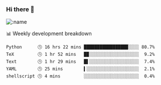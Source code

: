 ### Hi there 👋

<!--
**lv2020/lv2020** is a ✨ _special_ ✨ repository because its `README.md` (this file) appears on your GitHub profile.

Here are some ideas to get you started:

- 🔭 I’m currently working on ...
- 🌱 I’m currently learning ...
- 👯 I’m looking to collaborate on ...
- 🤔 I’m looking for help with ...
- 💬 Ask me about ...
- 📫 How to reach me: ...
- 😄 Pronouns: ...
- ⚡ Fun fact: ...
-->
![:name](https://count.getloli.com/get/@:lv2020)
 <!-- waka-box start -->
📊 Weekly development breakdown
```text
Python      🕓 16 hrs 22 mins ████████████████▉░░░░ 80.7%
TeX         🕓 1 hr 52 mins   █▉░░░░░░░░░░░░░░░░░░░  9.2%
Text        🕓 1 hr 29 mins   █▌░░░░░░░░░░░░░░░░░░░  7.4%
YAML        🕓 25 mins        ▍░░░░░░░░░░░░░░░░░░░░  2.1%
shellscript 🕓 4 mins         ░░░░░░░░░░░░░░░░░░░░░  0.4%
```
<!-- Powered by https://github.com/YouEclipse/waka-box-go . -->
<!-- waka-box end -->

